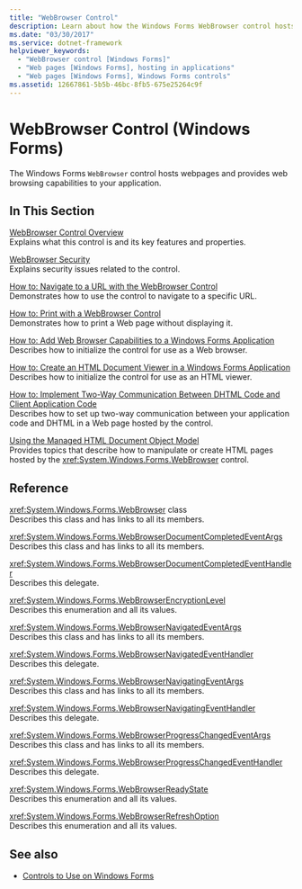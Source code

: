 ```yaml
---
title: "WebBrowser Control"
description: Learn about how the Windows Forms WebBrowser control hosts webpages and provides web browsing capabilities to your application.
ms.date: "03/30/2017"
ms.service: dotnet-framework
helpviewer_keywords: 
  - "WebBrowser control [Windows Forms]"
  - "Web pages [Windows Forms], hosting in applications"
  - "Web pages [Windows Forms], Windows Forms controls"
ms.assetid: 12667861-5b5b-46bc-8fb5-675e25264c9f
---
```

# WebBrowser Control (Windows Forms)

The Windows Forms `WebBrowser` control hosts webpages and provides web browsing capabilities to your application.  
  
## In This Section  

[WebBrowser Control Overview](webbrowser-control-overview.md)  
Explains what this control is and its key features and properties.  
  
[WebBrowser Security](webbrowser-security.md)  
Explains security issues related to the control.  
  
[How to: Navigate to a URL with the WebBrowser Control](how-to-navigate-to-a-url-with-the-webbrowser-control.md)  
Demonstrates how to use the control to navigate to a specific URL.  
  
[How to: Print with a WebBrowser Control](how-to-print-with-a-webbrowser-control.md)  
Demonstrates how to print a Web page without displaying it.  
  
[How to: Add Web Browser Capabilities to a Windows Forms Application](how-to-add-web-browser-capabilities-to-a-windows-forms-application.md)  
Describes how to initialize the control for use as a Web browser.  
  
[How to: Create an HTML Document Viewer in a Windows Forms Application](how-to-create-an-html-document-viewer-in-a-windows-forms-application.md)  
Describes how to initialize the control for use as an HTML viewer.  
  
[How to: Implement Two-Way Communication Between DHTML Code and Client Application Code](implement-two-way-com-between-dhtml-and-client.md)  
Describes how to set up two-way communication between your application code and DHTML in a Web page hosted by the control.  
  
[Using the Managed HTML Document Object Model](using-the-managed-html-document-object-model.md)  
Provides topics that describe how to manipulate or create HTML pages hosted by the <xref:System.Windows.Forms.WebBrowser> control.  
  
## Reference  

<xref:System.Windows.Forms.WebBrowser> class  
Describes this class and has links to all its members.  
  
<xref:System.Windows.Forms.WebBrowserDocumentCompletedEventArgs>  
Describes this class and has links to all its members.  
  
<xref:System.Windows.Forms.WebBrowserDocumentCompletedEventHandler>  
Describes this delegate.  
  
<xref:System.Windows.Forms.WebBrowserEncryptionLevel>  
Describes this enumeration and all its values.  
  
<xref:System.Windows.Forms.WebBrowserNavigatedEventArgs>  
Describes this class and has links to all its members.  
  
<xref:System.Windows.Forms.WebBrowserNavigatedEventHandler>  
Describes this delegate.  
  
<xref:System.Windows.Forms.WebBrowserNavigatingEventArgs>  
Describes this class and has links to all its members.  
  
<xref:System.Windows.Forms.WebBrowserNavigatingEventHandler>  
Describes this delegate.  
  
<xref:System.Windows.Forms.WebBrowserProgressChangedEventArgs>  
Describes this class and has links to all its members.  
  
<xref:System.Windows.Forms.WebBrowserProgressChangedEventHandler>  
Describes this delegate.  
  
<xref:System.Windows.Forms.WebBrowserReadyState>  
Describes this enumeration and all its values.  
  
<xref:System.Windows.Forms.WebBrowserRefreshOption>  
Describes this enumeration and all its values.  
  
## See also

- [Controls to Use on Windows Forms](controls-to-use-on-windows-forms.md)
